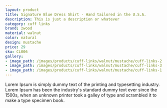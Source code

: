 ```yaml
---
layout: product
title: Signature Blue Dress Shirt - Hand tailored in the U.S.A.
description: This is just a description or whatever
category: cuff links
brand: zwood
material: walnut
color: natural
design: mustache
price: 29
sku: CL006
gallery:
- image_path: /images/products/cuff-links/walnut/mustache/cuff-links-2.jpg
- image_path: /images/products/cuff-links/walnut/mustache/cuff-links-3.jpg
- image_path: /images/products/cuff-links/walnut/mustache/cuff-links-1.jpg
---
```

Lorem Ipsum is simply dummy text of the printing and typesetting industry. Lorem Ipsum has been the industry's standard dummy text ever since the 1500s, when an unknown printer took a galley of type and scrambled it to make a type specimen book.